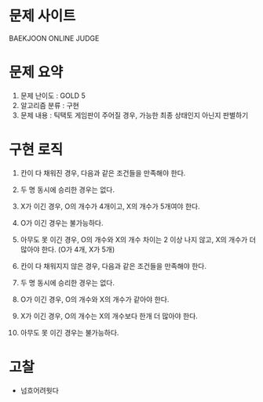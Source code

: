 # 문제 사이트
BAEKJOON ONLINE JUDGE

# 문제 요약
1. 문제 난이도 : GOLD 5
2. 알고리즘 분류 : 구현
3. 문제 내용 : 틱택토 게임판이 주어질 경우, 가능한 최종 상태인지 아닌지 판별하기

# 구현 로직
1. 칸이 다 채워진 경우, 다음과 같은 조건들을 만족해야 한다.
2. 두 명 동시에 승리한 경우는 없다. 
3. X가 이긴 경우, O의 개수가 4개이고, X의 개수가 5개여야 한다.
4. O가 이긴 경우는 불가능하다.
5. 아무도 못 이긴 경우, O의 개수와 X의 개수 차이는 2 이상 나지 않고, X의 개수가 더 많아야 한다. (O가 4개, X가 5개)

6. 칸이 다 채워지지 않은 경우, 다음과 같은 조건들을 만족해야 한다.
7. 두 명 동시에 승리한 경우는 없다.
8. O가 이긴 경우, O의 개수와 X의 개수가 같아야 한다.
9. X가 이긴 경우, O의 개수는 X의 개수보다 한개 더 많아야 한다.
10. 아무도 못 이긴 경우는 불가능하다.

# 고찰
- 넘흐어려웟다